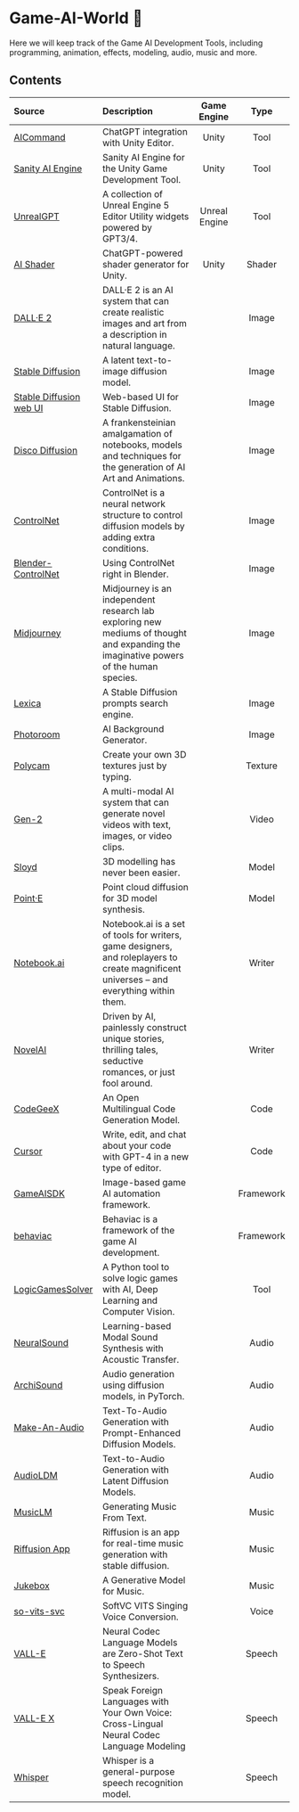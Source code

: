 # Game-AI-World 🌌

Here we will keep track of the Game AI Development Tools, including programming, animation, effects, modeling, audio, music and more.

## Contents

| Source                                                             | Description                                                                                                                               |  Game Engine  |   Type   |
| :----------------------------------------------------------------- | :---------------------------------------------------------------------------------------------------------------------------------------- | :-----------: | :-------: |
| [AICommand](https://github.com/keijiro/AICommand)                     | ChatGPT integration with Unity Editor.                                                                                                    |     Unity     |   Tool   |
| [Sanity AI Engine](https://github.com/tosos/SanityEngine)             | Sanity AI Engine for the Unity Game Development Tool.                                                                                     |     Unity     |   Tool   |
| [UnrealGPT](https://github.com/TREE-Ind/UnrealGPT)                    | A collection of Unreal Engine 5 Editor Utility widgets powered by GPT3/4.                                                                 | Unreal Engine |   Tool   |
| [AI Shader](https://github.com/keijiro/AIShader)                      | ChatGPT-powered shader generator for Unity.                                                                                               |     Unity     |  Shader  |
| [DALL·E 2](https://openai.com/product/dall-e-2)                      | DALL·E 2 is an AI system that can create realistic images and art from a description in natural language.                                |              |   Image   |
| [Stable Diffusion](https://github.com/CompVis/stable-diffusion)       | A latent text-to-image diffusion model.                                                                                                   |              |   Image   |
| [Stable Diffusion web UI](https://github.com/Sygil-Dev/sygil-webui)   | Web-based UI for Stable Diffusion.                                                                                                        |              |   Image   |
| [Disco Diffusion](https://github.com/alembics/disco-diffusion)        | A frankensteinian amalgamation of notebooks, models and techniques for the generation of AI Art and Animations.                           |              |   Image   |
| [ControlNet](https://github.com/lllyasviel/ControlNet)                | ControlNet is a neural network structure to control diffusion models by adding extra conditions.                                          |              |   Image   |
| [Blender-ControlNet](https://github.com/coolzilj/Blender-ControlNet)  | Using ControlNet right in Blender.                                                                                                        |              |   Image   |
| [Midjourney](https://www.midjourney.com/)                             | Midjourney is an independent research lab exploring new mediums of thought and expanding the imaginative powers of the human species.     |              |   Image   |
| [Lexica](https://lexica.art/)                                         | A Stable Diffusion prompts search engine.                                                                                                 |              |   Image   |
| [Photoroom](https://www.photoroom.com/backgrounds)                    | AI Background Generator.                                                                                                                  |              |   Image   |
| [Polycam](https://poly.cam/material-generator)                        | Create your own 3D textures just by typing.                                                                                               |              |  Texture  |
| [Gen-2](https://research.runwayml.com/gen2)                           | A multi-modal AI system that can generate novel videos with text, images, or video clips.                                                 |              |   Video   |
| [Sloyd](https://www.sloyd.ai/)                                        | 3D modelling has never been easier.                                                                                                       |              |   Model   |
| [Point·E](https://github.com/openai/point-e)                         | Point cloud diffusion for 3D model synthesis.                                                                                             |              |   Model   |
| [Notebook.ai](https://github.com/indentlabs/notebook)                 | Notebook.ai is a set of tools for writers, game designers, and roleplayers to create magnificent universes – and everything within them. |              |  Writer  |
| [NovelAI](https://novelai.net/)                                       | Driven by AI, painlessly construct unique stories, thrilling tales, seductive romances, or just fool around.                              |              |  Writer  |
| [CodeGeeX](https://github.com/THUDM/CodeGeeX)                         | An Open Multilingual Code Generation Model.                                                                                               |              |   Code   |
| [Cursor](https://www.cursor.so/)                                      | Write, edit, and chat about your code with GPT-4 in a new type of editor.                                                                 |              |   Code   |
| [GameAISDK](https://github.com/Tencent/GameAISDK)                     | Image-based game AI automation framework.                                                                                                 |              | Framework |
| [behaviac](https://github.com/Tencent/behaviac)                       | Behaviac is a framework of the game AI development.                                                                                       |              | Framework |
| [LogicGamesSolver](https://github.com/fabridigua/LogicGamesSolver)    | A Python tool to solve logic games with AI, Deep Learning and Computer Vision.                                                            |              |   Tool   |
| [NeuralSound](https://github.com/hellojxt/NeuralSound)                | Learning-based Modal Sound Synthesis with Acoustic Transfer.                                                                              |              |   Audio   |
| [ArchiSound](https://github.com/archinetai/audio-diffusion-pytorch)   | Audio generation using diffusion models, in PyTorch.                                                                                      |              |   Audio   |
| [Make-An-Audio](https://text-to-audio.github.io/)                     | Text-To-Audio Generation with Prompt-Enhanced Diffusion Models.                                                                           |              |   Audio   |
| [AudioLDM](https://audioldm.github.io/)                               | Text-to-Audio Generation with Latent Diffusion Models.                                                                                    |              |   Audio   |
| [MusicLM](https://google-research.github.io/seanet/musiclm/examples/) | Generating Music From Text.                                                                                                               |              |   Music   |
| [Riffusion App](https://github.com/riffusion/riffusion-app)           | Riffusion is an app for real-time music generation with stable diffusion.                                                                 |              |   Music   |
| [Jukebox](https://github.com/openai/jukebox)                          | A Generative Model for Music.                                                                                                             |              |   Music   |
| [so-vits-svc](https://github.com/svc-develop-team/so-vits-svc)        | SoftVC VITS Singing Voice Conversion.                                                                                                     |              |   Voice   |
| [VALL-E](https://valle-demo.github.io/)                               | Neural Codec Language Models are Zero-Shot Text to Speech Synthesizers.                                                                   |              |  Speech  |
| [VALL-E X](https://vallex-demo.github.io/)                            | Speak Foreign Languages with Your Own Voice: Cross-Lingual Neural Codec Language Modeling                                                 |              |  Speech  |
| [Whisper](https://github.com/openai/whisper)                          | Whisper is a general-purpose speech recognition model.                                                                                    |              |  Speech  |
